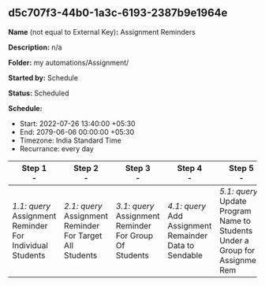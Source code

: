 ## d5c707f3-44b0-1a3c-6193-2387b9e1964e

**Name** (not equal to External Key)**:** Assignment Reminders

**Description:** n/a

**Folder:** my automations/Assignment/

**Started by:** Schedule

**Status:** Scheduled

**Schedule:**

* Start: 2022-07-26 13:40:00 +05:30
* End: 2079-06-06 00:00:00 +05:30
* Timezone:  India Standard Time
* Recurrance: every  day 

| Step 1<br>_-_ | Step 2<br>_-_ | Step 3<br>_-_ | Step 4<br>_-_ | Step 5<br>_-_ | Step 6<br>_-_ | Step 7<br>_-_ | Step 8<br>_-_ | Step 9<br>_-_ |
| --- | --- | --- | --- | --- | --- | --- | --- | --- |
| _1.1: query_<br>Assignment Reminder For Individual Students | _2.1: query_<br>Assignment Reminder For Target All Students | _3.1: query_<br>Assignment Reminder For Group Of Students | _4.1: query_<br>Add Assignment Remainder Data to Sendable | _5.1: query_<br>Update Program Name to Students Under a Group for Assignment Rem | _6.1: query_<br>Update Program Type for Remainder Assignment | _7.1: importFile_<br>Assignment Sendable WA Import Def | _8.1: fireEvent_<br>Assignment Sendable | _9.1: query_<br>Delete Assignment Temp Remainder Assignment |
